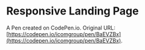 # Responsive Landing Page 

A Pen created on CodePen.io. Original URL: [https://codepen.io/icomgroup/pen/BaEVZBx](https://codepen.io/icomgroup/pen/BaEVZBx).

